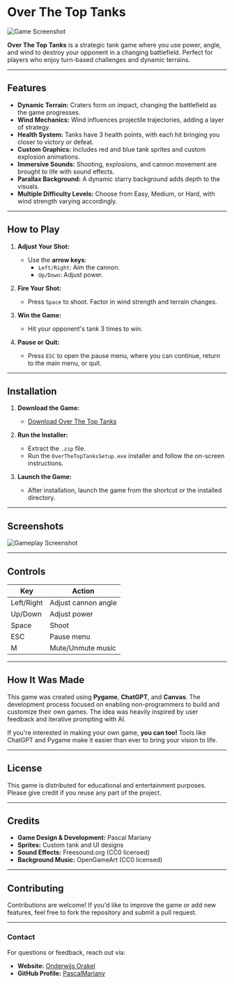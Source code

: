 # Over The Top Tanks

![Game Screenshot](https://onderwijsorakel.nl/wp-content/uploads/2024/12/over-the-top-tanks.png)

**Over The Top Tanks** is a strategic tank game where you use power, angle, and wind to destroy your opponent in a changing battlefield. Perfect for players who enjoy turn-based challenges and dynamic terrains.

---

## Features

- **Dynamic Terrain:** Craters form on impact, changing the battlefield as the game progresses.
- **Wind Mechanics:** Wind influences projectile trajectories, adding a layer of strategy.
- **Health System:** Tanks have 3 health points, with each hit bringing you closer to victory or defeat.
- **Custom Graphics:** Includes red and blue tank sprites and custom explosion animations.
- **Immersive Sounds:** Shooting, explosions, and cannon movement are brought to life with sound effects.
- **Parallax Background:** A dynamic starry background adds depth to the visuals.
- **Multiple Difficulty Levels:** Choose from Easy, Medium, or Hard, with wind strength varying accordingly.

---

## How to Play

1. **Adjust Your Shot:**
   - Use the **arrow keys**:
     - `Left/Right`: Aim the cannon.
     - `Up/Down`: Adjust power.

2. **Fire Your Shot:**
   - Press `Space` to shoot. Factor in wind strength and terrain changes.

3. **Win the Game:**
   - Hit your opponent's tank 3 times to win.

4. **Pause or Quit:**
   - Press `ESC` to open the pause menu, where you can continue, return to the main menu, or quit.

---

## Installation

1. **Download the Game:**
   - [Download Over The Top Tanks](https://onderwijsorakel.nl/wp-content/uploads/2024/12/OverTheTopTanksSetup.zip)

2. **Run the Installer:**
   - Extract the `.zip` file.
   - Run the `OverTheTopTanksSetup.exe` installer and follow the on-screen instructions.

3. **Launch the Game:**
   - After installation, launch the game from the shortcut or the installed directory.

---

## Screenshots

![Gameplay Screenshot](https://onderwijsorakel.nl/wp-content/uploads/2024/12/over-the-top-tanks.png)

---

## Controls

| Key         | Action                     |
|-------------|----------------------------|
| Left/Right  | Adjust cannon angle        |
| Up/Down     | Adjust power               |
| Space       | Shoot                      |
| ESC         | Pause menu                 |
| M           | Mute/Unmute music          |

---

## How It Was Made

This game was created using **Pygame**, **ChatGPT**, and **Canvas**. The development process focused on enabling non-programmers to build and customize their own games. The idea was heavily inspired by user feedback and iterative prompting with AI.

If you're interested in making your own game, **you can too!** Tools like ChatGPT and Pygame make it easier than ever to bring your vision to life.

---

## License

This game is distributed for educational and entertainment purposes. Please give credit if you reuse any part of the project.

---

## Credits

- **Game Design & Development:** Pascal Mariany
- **Sprites:** Custom tank and UI designs
- **Sound Effects:** Freesound.org (CC0 licensed)
- **Background Music:** OpenGameArt (CC0 licensed)

---

## Contributing

Contributions are welcome! If you'd like to improve the game or add new features, feel free to fork the repository and submit a pull request.

---

### Contact

For questions or feedback, reach out via:
- **Website:** [Onderwijs Orakel](https://onderwijsorakel.nl)
- **GitHub Profile:** [PascalMariany](https://github.com/pascalmariany)
